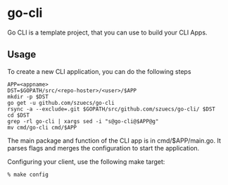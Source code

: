 # go-cli
Go CLI is a template project, that you can use to build your
CLI Apps.

## Usage

To create a new CLI application, you can do the following steps

    APP=<appname>
    DST=$GOPATH/src/<repo-hoster>/<user>/$APP
    mkdir -p $DST
    go get -u github.com/szuecs/go-cli
    rsync -a --exclude=.git $GOPATH/src/github.com/szuecs/go-cli/ $DST
    cd $DST
    grep -rl go-cli | xargs sed -i "s@go-cli@$APP@g"
    mv cmd/go-cli cmd/$APP


The main package and function of the CLI app is in
cmd/$APP/main.go. It parses flags and merges the configuration to
start the application.

Configuring your client, use the following make target:

    % make config
